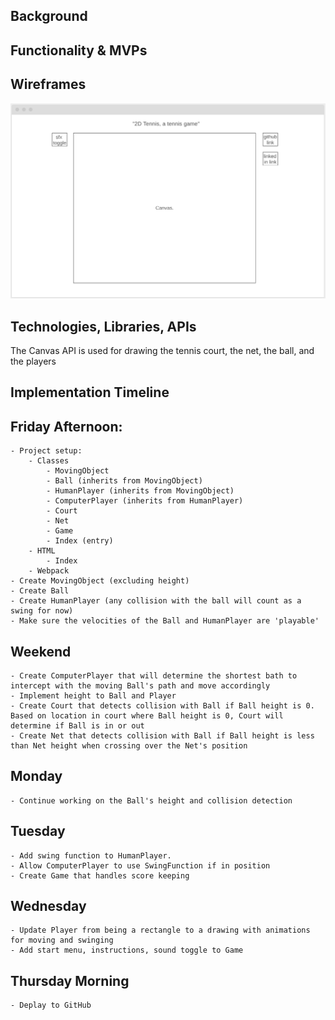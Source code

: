 ## Background

## Functionality & MVPs

## Wireframes

![wireframe](./wireframe.png)

## Technologies, Libraries, APIs

The Canvas API is used for drawing the tennis court, the net, the ball, and the players

## Implementation Timeline

## Friday Afternoon:  
    - Project setup:
        - Classes
            - MovingObject
            - Ball (inherits from MovingObject)
            - HumanPlayer (inherits from MovingObject)
            - ComputerPlayer (inherits from HumanPlayer)
            - Court
            - Net
            - Game
            - Index (entry)
        - HTML
            - Index
        - Webpack
    - Create MovingObject (excluding height)
    - Create Ball
    - Create HumanPlayer (any collision with the ball will count as a swing for now)
    - Make sure the velocities of the Ball and HumanPlayer are 'playable'
## Weekend
    - Create ComputerPlayer that will determine the shortest bath to intercept with the moving Ball's path and move accordingly
    - Implement height to Ball and Player
    - Create Court that detects collision with Ball if Ball height is 0. Based on location in court where Ball height is 0, Court will determine if Ball is in or out
    - Create Net that detects collision with Ball if Ball height is less than Net height when crossing over the Net's position
## Monday
    - Continue working on the Ball's height and collision detection
## Tuesday
    - Add swing function to HumanPlayer.
    - Allow ComputerPlayer to use SwingFunction if in position
    - Create Game that handles score keeping
## Wednesday
    - Update Player from being a rectangle to a drawing with animations for moving and swinging
    - Add start menu, instructions, sound toggle to Game
## Thursday Morning
    - Deplay to GitHub
